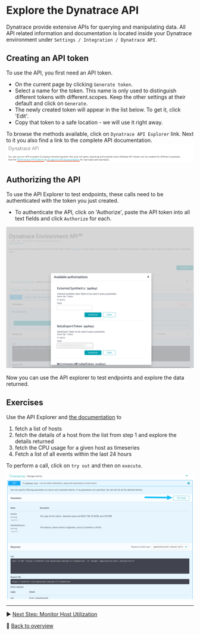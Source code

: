 # Explore the Dynatrace API

Dynatrace provide extensive APIs for querying and manipulating data.
All API related information and documentation is located inside your Dynatrace environment under `Settings / Integration / Dynatrace API`.

## Creating an API token

To use the API, you first need an API token.

* On the current page by clicking `Generate token`.
* Select a name for the token. This name is only used to distinguish different tokens with different.scopes. Keep the other settings at their default and click on `Generate`.
* The newly created token will appear in the list below. To get it, click 'Edit'.
* Copy that token to a safe location - we will use it right away.

To browse the methods available, click on `Dynatrace API Explorer` link.
Next to it you also find a link to the complete API documentation.
![Dynatrace API Explorer](../assets/api_explorer_link.png)

## Authorizing the API

To use the API Explorer to test endpoints, these calls need to be authenticated with the token you just created.

* To authenticate the API, click on 'Authorize', paste the API token into all text fields  and click `Authorize` for each.

![Authorize API Explorer](../assets/authorize_api.png)

Now you can use the API explorer to test endpoints and explore the data returned.

## Exercises

Use the API Explorer and [the documentation](https://www.dynatrace.com/support/help/dynatrace-api/) to

1. fetch a list of hosts
2. fetch the details of a host from the list from step 1 and explore the details returned
3. fetch the CPU usage for a given host as timeseries
4. Fetch a list of all events within the last 24 hours

To perform a call, click on `try out` and then on `execute`.

![Dynatrace API Explorer](../assets/try_api.png)


---

:arrow_forward: [Next Step: Monitor Host Utilization](../3_Monitor_Host_Utilization)

:arrow_up_small: [Back to overview](../)
